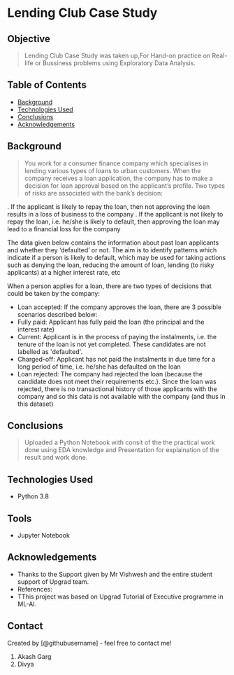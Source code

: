 # Lending Club Case Study
## Objective
> Lending Club Case Study was taken up,For Hand-on practice on Real-life or Bussiness problems using Exploratory Data Analysis.

## Table of Contents
* [Background](#background)
* [Technologies Used](#technologies-used)
* [Conclusions](#conclusions)
* [Acknowledgements](#acknowledgements)


## Background
> You work for a consumer finance company which specialises in lending various types of loans to urban customers. When the company receives a loan application, the company has to make a decision for loan approval based on the applicant’s profile. Two types of risks are associated with the bank’s decision:

. If the applicant is likely to repay the loan, then not approving the loan results in a loss of business to the company
. If the applicant is not likely to repay the loan, i.e. he/she is likely to default, then approving the loan may lead 
to a financial loss for the company

The data given below contains the information about past loan applicants and whether they ‘defaulted’ or not. The aim is to identify patterns which indicate if a person is likely to default, which may be used for taking actions such as denying the loan, reducing the amount of loan, lending (to risky applicants) at a higher interest rate, etc

When a person applies for a loan, there are two types of decisions that could be taken by the company:
* Loan accepted: If the company approves the loan, there are 3 possible scenarios described below:
* Fully paid: Applicant has fully paid the loan (the principal and the interest rate)
* Current: Applicant is in the process of paying the instalments, i.e. the tenure of the loan is not yet completed. These candidates are not labelled as 'defaulted'.
* Charged-off: Applicant has not paid the instalments in due time for a long period of time, i.e. he/she has defaulted on the loan 
* Loan rejected: The company had rejected the loan (because the candidate does not meet their requirements etc.). Since the loan was rejected, there is no transactional history of those applicants with the company and so this data is not available with the company (and thus in this dataset)

## Conclusions
> Uploaded a Python Notebook with consit of the the practical work done using EDA knowledge and Presentation for explaination of the result and work done.

## Technologies Used
- Python 3.8
## Tools
- Jupyter Notebook

## Acknowledgements

- Thanks to the Support given by Mr Vishwesh and the entire student support of Upgrad team.
- References:
- TThis project was based on  Upgrad Tutorial of Executive programme in ML-AI.


## Contact
Created by [@githubusername] - feel free to contact me!

1) Akash Garg 
2) Divya
